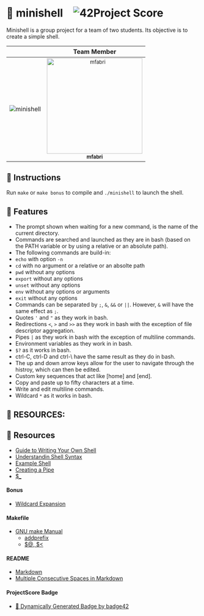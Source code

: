 # :large_orange_diamond: minishell &ensp; ![42Project Score](https://badge42.herokuapp.com/api/project/floogman/minishell)

Minishell is a group project for a team of two students. Its objective is to create a simple shell.

|  | Team Member
|:-|:-----------:
![minishell](https://user-images.githubusercontent.com/59726559/136935416-9eac8847-ffd0-4f82-bdab-7bc29d40f07c.gif) | <a href="https://github.com/magalifabri"><sub><img src="https://avatars.githubusercontent.com/u/65071369?v=4" alt="mfabri" width="250"/><br/></sub><sub><b>mfabri</b></sub></a>

## :small_orange_diamond: Instructions

Run `make` or `make bonus` to compile and `./minishell` to launch the shell.<br>

## :small_orange_diamond: Features
- The prompt shown when waiting for a new command, is the name of the current directory.
- Commands are searched and launched as they are in bash (based on the PATH variable or by using a relative or an absolute path).
- The following commands are build-in:
 - `echo` with option `-n`
 - `cd` with no argument or a relative or an absolte path
 - `pwd` without any options
 - `export` without any options
 - `unset` without any options
 - `env` without any options or arguments
 - `exit` without any options
- Commands can be separated by `;`, `&`, `&&` or `||`. However, `&` will have the same effect as `;`.
- Quotes `'` and `"` as they work in bash.
- Redirections `<`, `>` and `>>` as they work in bash with the exception of file descriptor aggregation.
- Pipes `|` as they work in bash with the exception of multiline commands.
- Environment variables as they work in in bash.
- `$?` as it works in bash.
- ctrl-C, ctrl-D and ctrl-\ have the same result as they do in bash.
- The up and down arrow keys allow for the user to navigate through the histroy, which can then be edited.
- Custom key sequences that act like [home] and [end].
- Copy and paste up to fifty characters at a time.
- Write and edit multiline commands.
- Wildcard `*` as it works in bash.

## :small_orange_diamond: RESOURCES:

## :small_orange_diamond: Resources
- [Guide to Writing Your Own Shell](https://www.cs.purdue.edu/homes/grr/SystemsProgrammingBook/Book/Chapter5-WritingYourOwnShell.pdf)
- [Understandin Shell Syntax](https://pubs.opengroup.org/onlinepubs/009695399/utilities/xcu_chap02.html)
- [Example Shell](https://github.com/Swoorup/mysh)
- [Creating a Pipe](https://www.gnu.org/software/libc/manual/html_node/Creating-a-Pipe.html)
- [$_](https://unix.stackexchange.com/questions/280453/understand-the-meaning-of)
#### Bonus
- [Wildcard Expansion](https://man7.org/linux/man-pages/man3/glob.3.html)
#### Makefile
- [GNU make Manual](https://www.gnu.org/software/make/manual/make.html)
    - [addprefix](https://www.gnu.org/software/make/manual/make.html#File-Name-Functions)
    - [$@, $<](https://www.gnu.org/software/make/manual/html_node/Automatic-Variables.html#Automatic-Variables)
#### README
- [Markdown](https://docs.github.com/en/github/writing-on-github/getting-started-with-writing-and-formatting-on-github/basic-writing-and-formatting-syntax)
- [Multiple Consecutive Spaces in Markdown](https://steemit.com/markdown/@jamesanto/how-to-add-multiple-spaces-between-texts-in-markdown)
#### ProjectScore Badge
- [🚀 Dynamically Generated Badge by badge42](https://github.com/JaeSeoKim/badge42)
